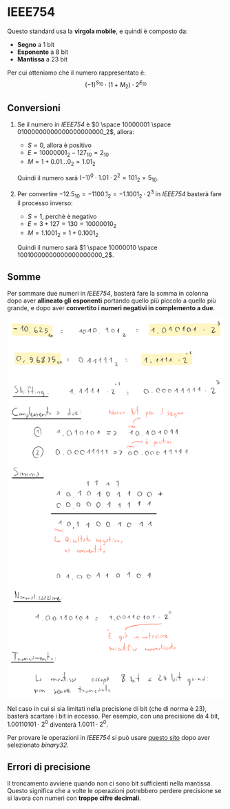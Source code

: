 # IEEE754

Questo standard usa la **virgola mobile**, e quindi è composto da:
- **Segno** a 1 bit
- **Esponente** a 8 bit
- **Mantissa** a 23 bit

Per cui otteniamo che il numero rappresentato è:
$$(-1)^{S_{10}} \cdot (1 + M_2) \cdot 2^{E_{10}}$$

## Conversioni

1. Se il numero in _IEEE754_ è $0 \space 10000001 \space 01000000000000000000000_2$, allora:

	- $S = 0$, allora è positivo
	- $E = 10000001_2 - 127_{10} = 2_{10}$
	- $M = 1 + 0.01...0_2 = 1.01_2$

	Quindi il numero sarà $(-1)^0 \cdot 1.01 \cdot 2^2 = 101_2 = 5_{10}$.

2. Per convertire $-12.5_{10} = -1100.1_2 = -1.1001_2 \cdot 2^3$ in _IEEE754_ basterà fare il processo inverso:

	- $S = 1$, perchè è negativo
	- $E = 3 + 127 = 130 = 10000010_2$
	- $M = 1.1001_2 = 1 + 0.1001_2$

	Quindi il numero sarà $1 \space 10000010 \space 10010000000000000000000_2$.

## Somme

Per sommare due numeri in _IEEE754_, basterà fare la somma in colonna dopo aver **allineato gli esponenti** portando quello più piccolo a quello più grande, e dopo aver **convertito i numeri negativi in complemento a due**.

![Somma tra due numeri IEEE754](assets/01.png)

Nel caso in cui si sia limitati nella precisione di bit (che di norma è 23), basterà scartare i bit in eccesso.
Per esempio, con una precisione da 4 bit, $1.00110101 \cdot 2^0$ diventerà $1.0011 \cdot 2^0$.

Per provare le operazioni in _IEEE754_ si può usare [questo sito](http://weitz.de/ieee/) dopo aver selezionato _binary32_.

## Errori di precisione

Il troncamento avviene quando non ci sono bit sufficienti nella mantissa.
Questo significa che a volte le operazioni potrebbero perdere precisione se si lavora con numeri con **troppe cifre decimali**.
